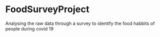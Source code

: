 # FoodSurveyProject
Analysing the raw data through a survey to identify the food habbits of people during covid 19

